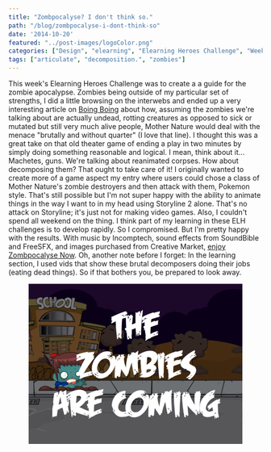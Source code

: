```yaml
---
title: "Zombpocalyse? I don't think so."
path: "/blog/zombpocalyse-i-dont-think-so"
date: '2014-10-20'
featured: "../post-images/logoColor.png"
categories: ["Design", "elearning", "Elearning Heroes Challenge", "Weekend Project",]
tags: ["articulate", "decomposition.", "zombies"]
---
```


This week's Elearning Heroes Challenge was to create a a guide for the zombie apocalypse. Zombies being outside of my particular set of strengths, I did a little browsing on the interwebs and ended up a very interesting article on [Boing Boing](http://boingboing.net/2013/10/14/zombiesvsanimals.html "Zombies Vs Animals") about how, assuming the zombies we're talking about are actually undead, rotting creatures as opposed to sick or mutated but still very much alive people, Mother Nature would deal with the menace "brutally and without quarter" (I love that line). I thought this was a great take on that old theater game of ending a play in two minutes by simply doing something reasonable and logical. I mean, think about it... Machetes, guns. We're talking about reanimated corpses. How about decomposing them? That ought to take care of it! I originally wanted to create more of a game aspect my entry where users could chose a class of Mother Nature's zombie destroyers and then attack with them, Pokemon style. That's still possible but I'm not super happy with the ability to animate things in the way I want to in my head using Storyline 2 alone. That's no attack on Storyline; it's just not for making video games. Also, I couldn't spend all weekend on the thing. I think part of my learning in these ELH challenges is to develop rapidly. So I compromised. But I'm pretty happy with the results. With music by Incomptech, sound effects from SoundBible and FreeSFX, and images purchased from Creative Market, [enjoy Zombpocalyse Now](http://knanthony.com/showcase/Zombpocalypse/story.html "Zombpocalyse Now"). Oh, another note before I forget: In the learning section, I used vids that show these brutal decomposers doing their jobs (eating dead things). So if that bothers you, be prepared to look away.

<figure>
  <img src="../post-images/zombiescreenshot.png" alt="Zombpocalyse Screenshot" />
</figure>

